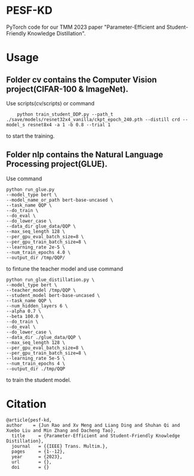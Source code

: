 # PESF-KD
PyTorch code for our TMM 2023 paper "Parameter-Efficient and Student-Friendly Knowledge Distillation".
# Usage
## Folder cv contains the Computer Vision project(CIFAR-100 & ImageNet).

Use scripts(cv/scripts) or command     
``` shell
    python train_student_DDP.py --path_t ./save/models/resnet32x4_vanilla/ckpt_epoch_240.pth --distill crd --model_s resnet8x4 -a 1 -b 0.8 --trial 1     
```
to start the training.
    
## Folder nlp contains the Natural Language Processing project(GLUE).

Use command  
``` shell
python run_glue.py
--model_type bert \
--model_name_or_path bert-base-uncased \
--task_name QQP \
--do_train \
--do_eval \
--do_lower_case \
--data_dir glue_data/QQP \
--max_seq_length 128 \
--per_gpu_eval_batch_size=8 \
--per_gpu_train_batch_size=8 \
--learning_rate 2e-5 \
--num_train_epochs 4.0 \
--output_dir /tmp/QQP/
``` 
to fintune the teacher model and use command 

``` shell
python run_glue_distillation.py \
--model_type bert \
--teacher_model /tmp/QQP \
--student_model bert-base-uncased \
--task_name QQP \
--num_hidden_layers 6 \
--alpha 0.7 \
--beta 100.0 \
--do_train \
--do_eval \
--do_lower_case \
--data_dir ./glue_data/QQP \
--max_seq_length 128 \
--per_gpu_eval_batch_size=8 \
--per_gpu_train_batch_size=8 \
--learning_rate 5e-5 \
--num_train_epochs 4 \
--output_dir ./tmp/QQP
```
to train the student model.

# Citation
```
@article{pesf-kd,
author    = {Jun Rao and Xv Meng and Liang Ding and Shuhan Qi and Xuebo Liu and Min Zhang and Dacheng Tao},
  title     = {Parameter-Efficient and Student-Friendly Knowledge Distillation},
  journal   = {{IEEE} Trans. Multim.},
  pages     = {1--12},
  year      = {2023},
  url       = {},
  doi       = {}

```
